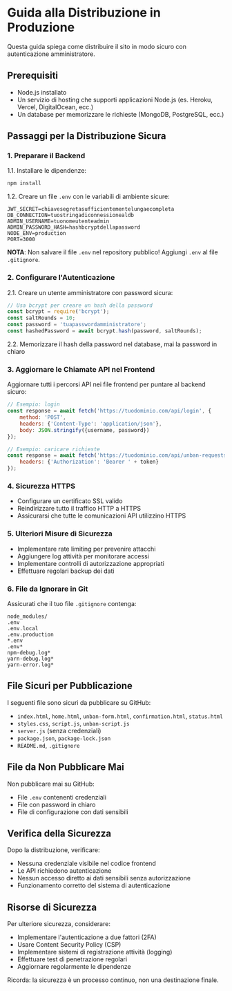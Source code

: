 # Guida alla Distribuzione in Produzione

Questa guida spiega come distribuire il sito in modo sicuro con autenticazione amministratore.

## Prerequisiti

- Node.js installato
- Un servizio di hosting che supporti applicazioni Node.js (es. Heroku, Vercel, DigitalOcean, ecc.)
- Un database per memorizzare le richieste (MongoDB, PostgreSQL, ecc.)

## Passaggi per la Distribuzione Sicura

### 1. Preparare il Backend

1.1. Installare le dipendenze:
```bash
npm install
```

1.2. Creare un file `.env` con le variabili di ambiente sicure:
```env
JWT_SECRET=chiavesegretasufficientementelungaecompleta
DB_CONNECTION=tuostringadiconnessionealdb
ADMIN_USERNAME=tuonomeutenteadmin
ADMIN_PASSWORD_HASH=hashbcryptdellapassword
NODE_ENV=production
PORT=3000
```

**NOTA**: Non salvare il file `.env` nel repository pubblico! Aggiungi `.env` al file `.gitignore`.

### 2. Configurare l'Autenticazione

2.1. Creare un utente amministratore con password sicura:
```javascript
// Usa bcrypt per creare un hash della password
const bcrypt = require('bcrypt');
const saltRounds = 10;
const password = 'tuapasswordamministratore';
const hashedPassword = await bcrypt.hash(password, saltRounds);
```

2.2. Memorizzare il hash della password nel database, mai la password in chiaro

### 3. Aggiornare le Chiamate API nel Frontend

Aggiornare tutti i percorsi API nei file frontend per puntare al backend sicuro:

```javascript
// Esempio: login
const response = await fetch('https://tuodominio.com/api/login', {
    method: 'POST',
    headers: {'Content-Type': 'application/json'},
    body: JSON.stringify({username, password})
});

// Esempio: caricare richieste
const response = await fetch('https://tuodominio.com/api/unban-requests', {
    headers: {'Authorization': 'Bearer ' + token}
});
```

### 4. Sicurezza HTTPS

- Configurare un certificato SSL valido
- Reindirizzare tutto il traffico HTTP a HTTPS
- Assicurarsi che tutte le comunicazioni API utilizzino HTTPS

### 5. Ulteriori Misure di Sicurezza

- Implementare rate limiting per prevenire attacchi
- Aggiungere log attività per monitorare accessi
- Implementare controlli di autorizzazione appropriati
- Effettuare regolari backup dei dati

### 6. File da Ignorare in Git

Assicurati che il tuo file `.gitignore` contenga:
```
node_modules/
.env
.env.local
.env.production
*.env
.env*
npm-debug.log*
yarn-debug.log*
yarn-error.log*
```

## File Sicuri per Pubblicazione

I seguenti file sono sicuri da pubblicare su GitHub:
- `index.html`, `home.html`, `unban-form.html`, `confirmation.html`, `status.html`
- `styles.css`, `script.js`, `unban-script.js`
- `server.js` (senza credenziali)
- `package.json`, `package-lock.json`
- `README.md`, `.gitignore`

## File da Non Pubblicare Mai

Non pubblicare mai su GitHub:
- File `.env` contenenti credenziali
- File con password in chiaro
- File di configurazione con dati sensibili

## Verifica della Sicurezza

Dopo la distribuzione, verificare:
- Nessuna credenziale visibile nel codice frontend
- Le API richiedono autenticazione
- Nessun accesso diretto ai dati sensibili senza autorizzazione
- Funzionamento corretto del sistema di autenticazione

## Risorse di Sicurezza

Per ulteriore sicurezza, considerare:
- Implementare l'autenticazione a due fattori (2FA)
- Usare Content Security Policy (CSP)
- Implementare sistemi di registrazione attività (logging)
- Effettuare test di penetrazione regolari
- Aggiornare regolarmente le dipendenze

Ricorda: la sicurezza è un processo continuo, non una destinazione finale.